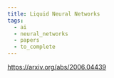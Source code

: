 ```yaml
---
title: Liquid Neural Networks
tags:
  - ai
  - neural_networks
  - papers
  - to_complete
---
```

https://arxiv.org/abs/2006.04439